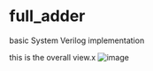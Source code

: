 # full_adder
basic System Verilog implementation

this is the overall view.x
![image](https://github.com/CroosJJSE/full_adder/assets/141708783/db894315-9205-4f66-bfa6-025c7f27d62b)

